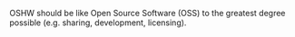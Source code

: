 
OSHW should be like Open Source Software (OSS) to the greatest degree possible (e.g. sharing, development, licensing).
